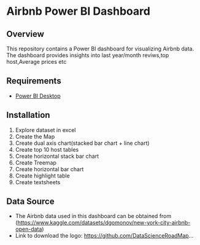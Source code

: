 # Airbnb Power BI Dashboard

## Overview
This repository contains a Power BI dashboard for visualizing Airbnb data. The dashboard provides insights into last year/month reviws,top host,Average prices etc

## Requirements
- [Power BI Desktop](https://powerbi.microsoft.com/desktop/)

## Installation
1. Explore dataset in excel
2. Create the Map
3. Create dual axis chart(stacked bar chart + line chart)
4. Create top 10 host tables
5. Create horizontal stack bar chart
6. Create Treemap
7. Create horizontal bar chart
8. Create highlight table
9. Create textsheets


## Data Source
- The Airbnb data used in this dashboard can be obtained from (https://www.kaggle.com/datasets/dgomonov/new-york-city-airbnb-open-data)
- Link to download the logo: https://github.com/DataScienceRoadMap...

